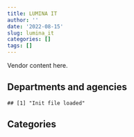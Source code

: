 ```yaml
---
title: LUMINA IT
author: ''
date: '2022-08-15'
slug: lumina_it
categories: []
tags: []
---
```


<script src="/rmarkdown-libs/htmlwidgets/htmlwidgets.js"></script>
<link href="/rmarkdown-libs/datatables-css/datatables-crosstalk.css" rel="stylesheet" />
<script src="/rmarkdown-libs/datatables-binding/datatables.js"></script>
<script src="/rmarkdown-libs/jquery/jquery-3.6.0.min.js"></script>
<link href="/rmarkdown-libs/dt-core-bootstrap/css/dataTables.bootstrap.min.css" rel="stylesheet" />
<link href="/rmarkdown-libs/dt-core-bootstrap/css/dataTables.bootstrap.extra.css" rel="stylesheet" />
<script src="/rmarkdown-libs/dt-core-bootstrap/js/jquery.dataTables.min.js"></script>
<script src="/rmarkdown-libs/dt-core-bootstrap/js/dataTables.bootstrap.min.js"></script>
<link href="/rmarkdown-libs/crosstalk/css/crosstalk.min.css" rel="stylesheet" />
<script src="/rmarkdown-libs/crosstalk/js/crosstalk.min.js"></script>
<script src="/rmarkdown-libs/htmlwidgets/htmlwidgets.js"></script>
<link href="/rmarkdown-libs/datatables-css/datatables-crosstalk.css" rel="stylesheet" />
<script src="/rmarkdown-libs/datatables-binding/datatables.js"></script>
<script src="/rmarkdown-libs/jquery/jquery-3.6.0.min.js"></script>
<link href="/rmarkdown-libs/dt-core-bootstrap/css/dataTables.bootstrap.min.css" rel="stylesheet" />
<link href="/rmarkdown-libs/dt-core-bootstrap/css/dataTables.bootstrap.extra.css" rel="stylesheet" />
<script src="/rmarkdown-libs/dt-core-bootstrap/js/jquery.dataTables.min.js"></script>
<script src="/rmarkdown-libs/dt-core-bootstrap/js/dataTables.bootstrap.min.js"></script>
<link href="/rmarkdown-libs/crosstalk/css/crosstalk.min.css" rel="stylesheet" />
<script src="/rmarkdown-libs/crosstalk/js/crosstalk.min.js"></script>

Vendor content here.

## Departments and agencies

    ## [1] "Init file loaded"

<div id="htmlwidget-1" style="width:100%;height:auto;" class="datatables html-widget"></div>
<script type="application/json" data-for="htmlwidget-1">{"x":{"style":"bootstrap","filter":"none","vertical":false,"data":[["<a href=\"/departments/aafc-aac/\">Agriculture and Agri-Food Canada | Agriculture et Agroalimentaire Canada<\/a>","<a href=\"/departments/aandc-aadnc/\">Crown-Indigenous Relations and Northern Affairs Canada | Relations Couronne-Autochtones et Affaires du Nord Canada<\/a>","<a href=\"/departments/cbsa-asfc/\">Canada Border Services Agency | Agence des services frontaliers du Canada<\/a>","<a href=\"/departments/cfia-acia/\">Canadian Food Inspection Agency | Agence canadienne d'inspection des aliments<\/a>","<a href=\"/departments/chrc-ccdp/\">Canadian Human Rights Commission | Commission canadienne des droits de la personne<\/a>","<a href=\"/departments/cic/\">Immigration, Refugees and Citizenship Canada | Immigration, Réfugiés et Citoyenneté Canada<\/a>","<a href=\"/departments/cnsc-ccsn/\">Canadian Nuclear Safety Commission | Commission canadienne de sûreté nucléaire<\/a>","<a href=\"/departments/cpc-cpp/\">Civilian Review and Complaints Commission for the RCMP | Commission civile d'examen et de traitement des plaintes relatives à la Gendarmerie royale du Canada<\/a>","<a href=\"/departments/crtc/\">Canadian Radio-television and Telecommunications Commission | Conseil de la radiodiffusion et des télécommunications canadiennes<\/a>","<a href=\"/departments/csa-asc/\">Canadian Space Agency | Agence spatiale canadienne<\/a>","<a href=\"/departments/dfatd-maecd/\">Global Affairs Canada | Affaires mondiales Canada<\/a>","<a href=\"/departments/dfo-mpo/\">Fisheries and Oceans Canada | Pêches et Océans Canada<\/a>","<a href=\"/departments/dnd-mdn/\">National Defence | Défense nationale<\/a>","<a href=\"/departments/ec/\">Environment and Climate Change Canada | Environnement et Changement climatique Canada<\/a>","<a href=\"/departments/elections/\">Elections Canada | Élections Canada<\/a>","<a href=\"/departments/esdc-edsc/\">Employment and Social Development Canada | Emploi et Développement social Canada<\/a>","<a href=\"/departments/iaac-aeic/\">Impact Assessment Agency of Canada | Agence d'évaluation d'impact du Canada<\/a>","<a href=\"/departments/ic/\">Innovation, Science and Economic Development Canada | Innovation, Sciences et Développement économique Canada<\/a>","<a href=\"/departments/infc/\">Infrastructure Canada | Infrastructure Canada<\/a>","<a href=\"/departments/irb-cisr/\">Immigration and Refugee Board of Canada | Commission de l'immigration et du statut de réfugié du Canada<\/a>","<a href=\"/departments/isc-sac/\">Indigenous Services Canada | Services aux Autochtones Canada<\/a>","<a href=\"/departments/lac-bac/\">Library and Archives Canada | Bibliothèque et Archives Canada<\/a>","<a href=\"/departments/mgerc-ceegm/\">Military Grievances External Review Committee | Comité externe d’examen des griefs militaires<\/a>","<a href=\"/departments/nrcan-rncan/\">Natural Resources Canada | Ressources naturelles Canada<\/a>","<a href=\"/departments/nserc-crsng/\">Natural Sciences and Engineering Research Council of Canada | Conseil de recherches en sciences naturelles et en génie du Canada<\/a>","<a href=\"/departments/nsira-ossnr/\">National Security and Intelligence Review Agency | Office de surveillance des activités en matière de sécurité nationale et de renseignement<\/a>","<a href=\"/departments/osfi-bsif/\">Office of the Superintendent of Financial Institutions Canada | Bureau du surintendant des institutions financières Canada<\/a>","<a href=\"/departments/pbc-clcc/\">Parole Board of Canada | Commission des libérations conditionnelles du Canada<\/a>","<a href=\"/departments/pco-bcp/\">Privy Council Office | Bureau du Conseil privé<\/a>","<a href=\"/departments/polar-polaire/\">Polar Knowledge Canada | Savoir polaire Canada<\/a>","<a href=\"/departments/ps-sp/\">Public Safety Canada | Sécurité publique Canada<\/a>","<a href=\"/departments/pwgsc-tpsgc/\">Public Services and Procurement Canada | Services publics et Approvisionnement Canada<\/a>","<a href=\"/departments/ssc-spc/\">Shared Services Canada | Services partagés Canada<\/a>","<a href=\"/departments/tbs-sct/\">Treasury Board of Canada Secretariat | Secrétariat du Conseil du Trésor du Canada<\/a>","<a href=\"/departments/tc/\">Transport Canada | Transports Canada<\/a>","<a href=\"/departments/vrab-tacra/\">Veterans Review and Appeal Board | Tribunal des anciens combattants (révision et appel)<\/a>"],["$   19,890.92","$   22,824.60","$  430,063.58","$2,334,321.38","$   24,995.60","$   32,042.47","$  460,289.37","$   41,608.65","$1,731,424.95","$   61,979.73","$  192,285.33","$   59,217.38",null,"$  114,747.03","$  140,324.10","$   66,998.83",null,"$  762,934.04","$   11,423.07",null,null,"$   49,132.69",null,"$   75,346.65",null,null,"$    3,703.66",null,"$   92,706.26",null,"$  276,154.34",null,"$  104,281.34","$  337,699.48","$   31,011.60",null],["$   11,299.55","$   26,123.52","$   89,154.80","$2,129,069.08","$   24,860.00","$  264,005.02","$  469,595.31","$    7,478.55","$1,815,542.22","$   17,120.27","$   84,327.38","$  100,020.70","$  228,706.82","$  206,972.50","$1,155,786.76","$   12,924.69",null,"$1,443,175.89","$   38,522.93",null,"$    3,298.92",null,null,"$   57,482.63","$   24,408.00",null,"$   22,912.46","$   18,362.50","$   79,709.70","$   13,345.92","$  221,879.79","$  789,309.75","$   17,239.74","$  337,699.48",null,"$   26,967.50"],["$   43,366.16","$   37,894.74","$    7,624.04","$1,656,844.01","$   23,984.25","$  357,069.92","$  228,189.19","$  104,638.00","$2,097,982.15",null,null,"$1,448,457.07","$  251,881.41","$   55,719.28","$1,254,002.52","$  277,134.60","$   79,326.00","$5,042,068.96",null,"$   44,896.62","$   11,390.63",null,"$   28,966.83","$   77,160.75",null,"$    1,259.26","$   22,975.23","$   18,362.50","$   46,830.25","$   61,057.60","$   94,176.12",null,"$   65,733.56","$  338,624.69","$   46,577.38","$   23,747.50"],["$  234,363.34","$   11,683.17",null,"$  565,378.31",null,"$  279,428.50","$   49,390.09",null,"$2,528,621.58",null,null,"$4,085,746.25","$   39,139.52","$  181,072.64","$  360,754.34","$  154,272.50","$  247,912.57","$6,213,761.14",null,"$   40,473.30",null,null,"$   15,780.17","$  151,064.44",null,"$   15,740.74",null,null,"$   55,362.42","$   10,343.09","$   44,672.73",null,"$   51,270.98","$  653,263.99","$   73,689.30",null]],"container":"<table class=\"table table-striped table-hover row-border order-column display\">\n  <thead>\n    <tr>\n      <th>Department<\/th>\n      <th>2017-2018<\/th>\n      <th>2018-2019<\/th>\n      <th>2019-2020<\/th>\n      <th>2020-2021<\/th>\n    <\/tr>\n  <\/thead>\n<\/table>","options":{"order":[[4,"desc"]],"pageLength":10,"autoWidth":true,"columnDefs":[],"orderClasses":false}},"evals":[],"jsHooks":[]}</script>

## Categories

<div id="htmlwidget-2" style="width:100%;height:auto;" class="datatables html-widget"></div>
<script type="application/json" data-for="htmlwidget-2">{"x":{"style":"bootstrap","filter":"none","vertical":false,"data":[["<a href=\"/categories/1_facilities_and_construction/\">1_facilities_and_construction<\/a>","<a href=\"/categories/10_office_management/\">10_office_management<\/a>","<a href=\"/categories/2_professional_services/\">2_professional_services<\/a>","<a href=\"/categories/3_information_technology/\">3_information_technology<\/a>","<a href=\"/categories/9_human_capital/\">9_human_capital<\/a>"],[null,"$   26,058.28","$1,262,268.79","$6,189,079.97",null],["$  139,351.05","$   55,298.10","$3,218,681.65","$6,317,793.68","$    6,177.94"],["$   47,133.44",null,"$4,326,197.67","$9,383,982.22","$   90,627.87"],[null,null,"$6,600,056.41","$9,379,185.53","$   83,943.16"]],"container":"<table class=\"table table-striped table-hover row-border order-column display\">\n  <thead>\n    <tr>\n      <th>Category<\/th>\n      <th>2017-2018<\/th>\n      <th>2018-2019<\/th>\n      <th>2019-2020<\/th>\n      <th>2020-2021<\/th>\n    <\/tr>\n  <\/thead>\n<\/table>","options":{"order":[[4,"desc"]],"pageLength":20,"autoWidth":true,"columnDefs":[],"orderClasses":false,"lengthMenu":[10,20,25,50,100]}},"evals":[],"jsHooks":[]}</script>
